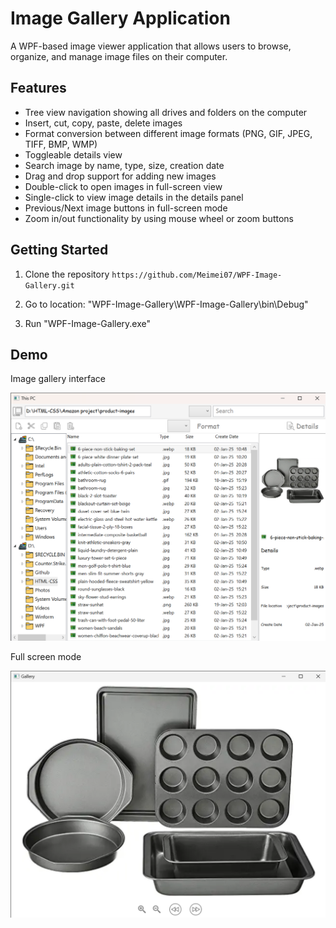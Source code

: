 # Image Gallery Application

A WPF-based image viewer application that allows users to browse, organize, and manage image files on their computer.

## Features

- Tree view navigation showing all drives and folders on the computer
- Insert, cut, copy, paste, delete images
- Format conversion between different image formats (PNG, GIF, JPEG, TIFF, BMP, WMP)
- Toggleable details view
- Search image by name, type, size, creation date
- Drag and drop support for adding new images
- Double-click to open images in full-screen view
- Single-click to view image details in the details panel
- Previous/Next image buttons in full-screen mode
- Zoom in/out functionality by using mouse wheel or zoom buttons

## Getting Started

1. Clone the repository `https://github.com/Meimei07/WPF-Image-Gallery.git`

2. Go to location: "WPF-Image-Gallery\WPF-Image-Gallery\bin\Debug"

3. Run "WPF-Image-Gallery.exe"

## Demo

Image gallery interface

![Image gallery](Assets\image-gallery.png)

Full screen mode

![Full Screen Mode](Assets\full-screen-mode.png)